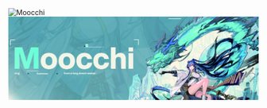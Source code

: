 <img align="left" src="https://github-readme-stats.vercel.app/api/top-langs?username=Moocchi&show_icons=true&locale=en&layout=compact" alt="Moocchi" />

![Alt Text](https://github.com/Moocchi/Moocchi/blob/main/fb.jpg)
